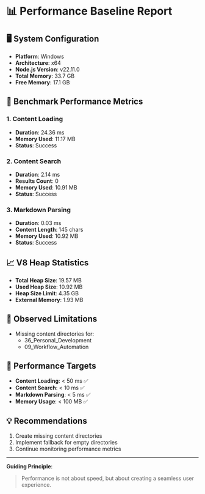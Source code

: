 # 📊 Performance Baseline Report

## 🖥️ System Configuration
- **Platform**: Windows
- **Architecture**: x64
- **Node.js Version**: v22.11.0
- **Total Memory**: 33.7 GB
- **Free Memory**: 17.1 GB

## 🚀 Benchmark Performance Metrics

### 1. Content Loading
- **Duration**: 24.36 ms
- **Memory Used**: 11.17 MB
- **Status**: Success

### 2. Content Search
- **Duration**: 2.14 ms
- **Results Count**: 0
- **Memory Used**: 10.91 MB
- **Status**: Success

### 3. Markdown Parsing
- **Duration**: 0.03 ms
- **Content Length**: 145 chars
- **Memory Used**: 10.92 MB
- **Status**: Success

## 📈 V8 Heap Statistics
- **Total Heap Size**: 19.57 MB
- **Used Heap Size**: 10.92 MB
- **Heap Size Limit**: 4.35 GB
- **External Memory**: 1.93 MB

## 🚧 Observed Limitations
- Missing content directories for:
  - 36_Personal_Development
  - 09_Workflow_Automation

## 🎯 Performance Targets
- **Content Loading**: < 50 ms ✅
- **Content Search**: < 10 ms ✅
- **Markdown Parsing**: < 5 ms ✅
- **Memory Usage**: < 100 MB ✅

## 💡 Recommendations
1. Create missing content directories
2. Implement fallback for empty directories
3. Continue monitoring performance metrics

---

**Guiding Principle**: 
> Performance is not about speed, but about creating a seamless user experience.
